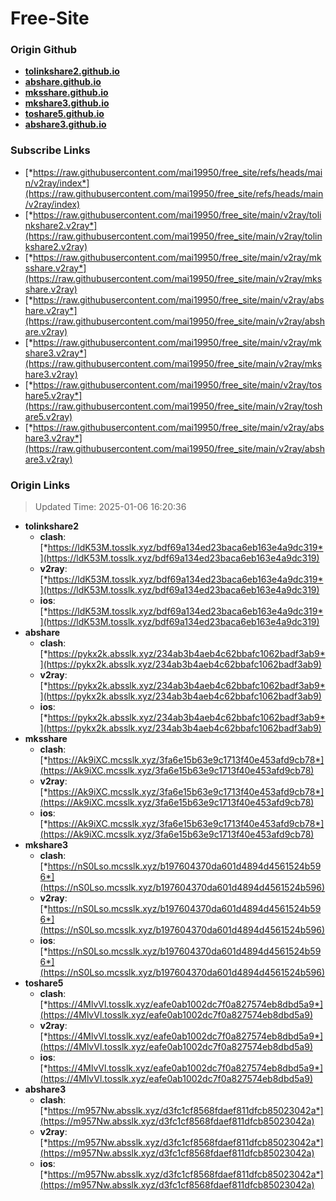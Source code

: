 # Free-Site

### Origin Github

- [**tolinkshare2.github.io**](https://github.com/tolinkshare2/tolinkshare2.github.io)
- [**abshare.github.io**](https://github.com/abshare/abshare.github.io)
- [**mksshare.github.io**](https://github.com/mksshare/mksshare.github.io)
- [**mkshare3.github.io**](https://github.com/mkshare3/mkshare3.github.io)
- [**toshare5.github.io**](https://github.com/toshare5/toshare5.github.io)
- [**abshare3.github.io**](https://github.com/abshare3/abshare3.github.io)

### Subscribe Links

- [*https://raw.githubusercontent.com/mai19950/free_site/refs/heads/main/v2ray/index*](https://raw.githubusercontent.com/mai19950/free_site/refs/heads/main/v2ray/index)
- [*https://raw.githubusercontent.com/mai19950/free_site/main/v2ray/tolinkshare2.v2ray*](https://raw.githubusercontent.com/mai19950/free_site/main/v2ray/tolinkshare2.v2ray)
- [*https://raw.githubusercontent.com/mai19950/free_site/main/v2ray/mksshare.v2ray*](https://raw.githubusercontent.com/mai19950/free_site/main/v2ray/mksshare.v2ray)
- [*https://raw.githubusercontent.com/mai19950/free_site/main/v2ray/abshare.v2ray*](https://raw.githubusercontent.com/mai19950/free_site/main/v2ray/abshare.v2ray)
- [*https://raw.githubusercontent.com/mai19950/free_site/main/v2ray/mkshare3.v2ray*](https://raw.githubusercontent.com/mai19950/free_site/main/v2ray/mkshare3.v2ray)
- [*https://raw.githubusercontent.com/mai19950/free_site/main/v2ray/toshare5.v2ray*](https://raw.githubusercontent.com/mai19950/free_site/main/v2ray/toshare5.v2ray)
- [*https://raw.githubusercontent.com/mai19950/free_site/main/v2ray/abshare3.v2ray*](https://raw.githubusercontent.com/mai19950/free_site/main/v2ray/abshare3.v2ray)

### Origin Links

> Updated Time: 2025-01-06 16:20:36

- **tolinkshare2**
  - **clash**: [*https://ldK53M.tosslk.xyz/bdf69a134ed23baca6eb163e4a9dc319*](https://ldK53M.tosslk.xyz/bdf69a134ed23baca6eb163e4a9dc319)
  - **v2ray**: [*https://ldK53M.tosslk.xyz/bdf69a134ed23baca6eb163e4a9dc319*](https://ldK53M.tosslk.xyz/bdf69a134ed23baca6eb163e4a9dc319)
  - **ios**: [*https://ldK53M.tosslk.xyz/bdf69a134ed23baca6eb163e4a9dc319*](https://ldK53M.tosslk.xyz/bdf69a134ed23baca6eb163e4a9dc319)
- **abshare**
  - **clash**: [*https://pykx2k.absslk.xyz/234ab3b4aeb4c62bbafc1062badf3ab9*](https://pykx2k.absslk.xyz/234ab3b4aeb4c62bbafc1062badf3ab9)
  - **v2ray**: [*https://pykx2k.absslk.xyz/234ab3b4aeb4c62bbafc1062badf3ab9*](https://pykx2k.absslk.xyz/234ab3b4aeb4c62bbafc1062badf3ab9)
  - **ios**: [*https://pykx2k.absslk.xyz/234ab3b4aeb4c62bbafc1062badf3ab9*](https://pykx2k.absslk.xyz/234ab3b4aeb4c62bbafc1062badf3ab9)
- **mksshare**
  - **clash**: [*https://Ak9iXC.mcsslk.xyz/3fa6e15b63e9c1713f40e453afd9cb78*](https://Ak9iXC.mcsslk.xyz/3fa6e15b63e9c1713f40e453afd9cb78)
  - **v2ray**: [*https://Ak9iXC.mcsslk.xyz/3fa6e15b63e9c1713f40e453afd9cb78*](https://Ak9iXC.mcsslk.xyz/3fa6e15b63e9c1713f40e453afd9cb78)
  - **ios**: [*https://Ak9iXC.mcsslk.xyz/3fa6e15b63e9c1713f40e453afd9cb78*](https://Ak9iXC.mcsslk.xyz/3fa6e15b63e9c1713f40e453afd9cb78)
- **mkshare3**
  - **clash**: [*https://nS0Lso.mcsslk.xyz/b197604370da601d4894d4561524b596*](https://nS0Lso.mcsslk.xyz/b197604370da601d4894d4561524b596)
  - **v2ray**: [*https://nS0Lso.mcsslk.xyz/b197604370da601d4894d4561524b596*](https://nS0Lso.mcsslk.xyz/b197604370da601d4894d4561524b596)
  - **ios**: [*https://nS0Lso.mcsslk.xyz/b197604370da601d4894d4561524b596*](https://nS0Lso.mcsslk.xyz/b197604370da601d4894d4561524b596)
- **toshare5**
  - **clash**: [*https://4MlvVl.tosslk.xyz/eafe0ab1002dc7f0a827574eb8dbd5a9*](https://4MlvVl.tosslk.xyz/eafe0ab1002dc7f0a827574eb8dbd5a9)
  - **v2ray**: [*https://4MlvVl.tosslk.xyz/eafe0ab1002dc7f0a827574eb8dbd5a9*](https://4MlvVl.tosslk.xyz/eafe0ab1002dc7f0a827574eb8dbd5a9)
  - **ios**: [*https://4MlvVl.tosslk.xyz/eafe0ab1002dc7f0a827574eb8dbd5a9*](https://4MlvVl.tosslk.xyz/eafe0ab1002dc7f0a827574eb8dbd5a9)
- **abshare3**
  - **clash**: [*https://m957Nw.absslk.xyz/d3fc1cf8568fdaef811dfcb85023042a*](https://m957Nw.absslk.xyz/d3fc1cf8568fdaef811dfcb85023042a)
  - **v2ray**: [*https://m957Nw.absslk.xyz/d3fc1cf8568fdaef811dfcb85023042a*](https://m957Nw.absslk.xyz/d3fc1cf8568fdaef811dfcb85023042a)
  - **ios**: [*https://m957Nw.absslk.xyz/d3fc1cf8568fdaef811dfcb85023042a*](https://m957Nw.absslk.xyz/d3fc1cf8568fdaef811dfcb85023042a)
